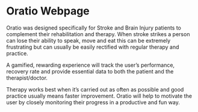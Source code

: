 # Oratio Webpage
Oratio was designed specifically for Stroke and Brain Injury patients to complement their rehabilitation and therapy. When stroke strikes a person can lose their ability to speak, move and eat this can be extremely frustrating but can usually be easily rectified with regular therapy and practice.

A gamified, rewarding experience will track the user’s performance, recovery rate and provide essential data to both the patient and the therapist/doctor.

Therapy works best when it’s carried out as often as possible and good practice usually means faster improvement. Oratio will help to motivate the user by closely monitoring their progress in a productive and fun way.

